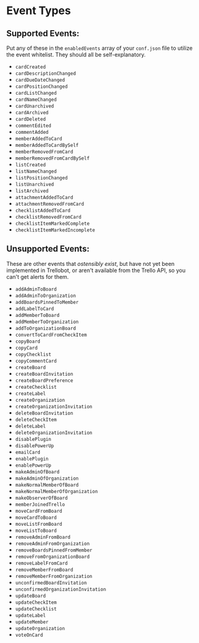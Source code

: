 # Event Types

## Supported Events:

Put any of these in the `enabledEvents` array of your `conf.json` file to utilize the event whitelist. They should all be self-explanatory.

* `cardCreated`
* `cardDescriptionChanged`
* `cardDueDateChanged`
* `cardPositionChanged`
* `cardListChanged`
* `cardNameChanged`
* `cardUnarchived`
* `cardArchived`
* `cardDeleted`
* `commentEdited`
* `commentAdded`
* `memberAddedToCard`
* `memberAddedToCardBySelf`
* `memberRemovedFromCard`
* `memberRemovedFromCardBySelf`
* `listCreated`
* `listNameChanged`
* `listPositionChanged`
* `listUnarchived`
* `listArchived`
* `attachmentAddedToCard`
* `attachmentRemovedFromCard`
* `checklistAddedToCard`
* `checklistRemovedFromCard`
* `checklistItemMarkedComplete`
* `checklistItemMarkedIncomplete`

## Unsupported Events:

These are other events that *ostensibly exist*, but have not yet been implemented in Trellobot, or aren't available from the Trello API, so you can't get alerts for them.

* `addAdminToBoard`
* `addAdminToOrganization`
* `addBoardsPinnedToMember`
* `addLabelToCard`
* `addMemberToBoard`
* `addMemberToOrganization`
* `addToOrganizationBoard`
* `convertToCardFromCheckItem`
* `copyBoard`
* `copyCard`
* `copyChecklist`
* `copyCommentCard`
* `createBoard`
* `createBoardInvitation`
* `createBoardPreference`
* `createChecklist` 
* `createLabel`
* `createOrganization`
* `createOrganizationInvitation`
* `deleteBoardInvitation`
* `deleteCheckItem`
* `deleteLabel`
* `deleteOrganizationInvitation`
* `disablePlugin`
* `disablePowerUp`
* `emailCard`
* `enablePlugin`
* `enablePowerUp`
* `makeAdminOfBoard`
* `makeAdminOfOrganization`
* `makeNormalMemberOfBoard`
* `makeNormalMemberOfOrganization`
* `makeObserverOfBoard`
* `memberJoinedTrello`
* `moveCardFromBoard`
* `moveCardToBoard`
* `moveListFromBoard`
* `moveListToBoard`
* `removeAdminFromBoard`
* `removeAdminFromOrganization`
* `removeBoardsPinnedFromMember`
* `removeFromOrganizationBoard`
* `removeLabelFromCard`
* `removeMemberFromBoard`
* `removeMemberFromOrganization`
* `unconfirmedBoardInvitation`
* `unconfirmedOrganizationInvitation`
* `updateBoard`
* `updateCheckItem`
* `updateChecklist`
* `updateLabel`
* `updateMember`
* `updateOrganization`
* `voteOnCard`